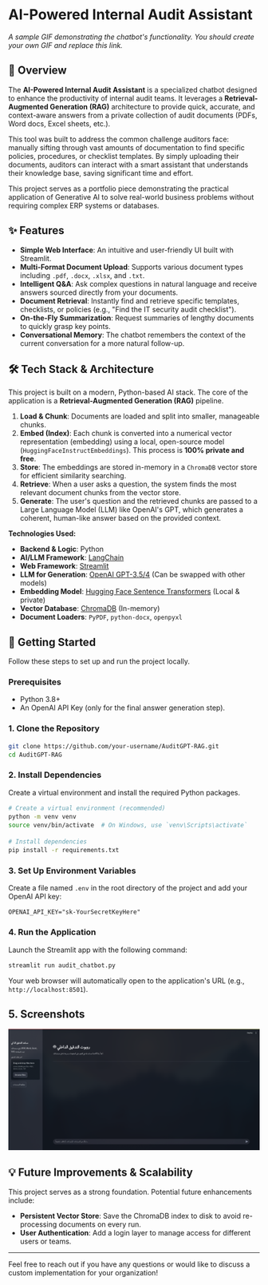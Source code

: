 # AI-Powered Internal Audit Assistant


*A sample GIF demonstrating the chatbot's functionality. You should create your own GIF and replace this link.*

## 📌 Overview

The **AI-Powered Internal Audit Assistant** is a specialized chatbot designed to enhance the productivity of internal audit teams. It leverages a **Retrieval-Augmented Generation (RAG)** architecture to provide quick, accurate, and context-aware answers from a private collection of audit documents (PDFs, Word docs, Excel sheets, etc.).

This tool was built to address the common challenge auditors face: manually sifting through vast amounts of documentation to find specific policies, procedures, or checklist templates. By simply uploading their documents, auditors can interact with a smart assistant that understands their knowledge base, saving significant time and effort.

This project serves as a portfolio piece demonstrating the practical application of Generative AI to solve real-world business problems without requiring complex ERP systems or databases.

## ✨ Features

*   **Simple Web Interface**: An intuitive and user-friendly UI built with Streamlit.
*   **Multi-Format Document Upload**: Supports various document types including `.pdf`, `.docx`, `.xlsx`, and `.txt`.
*   **Intelligent Q&A**: Ask complex questions in natural language and receive answers sourced directly from your documents.
*   **Document Retrieval**: Instantly find and retrieve specific templates, checklists, or policies (e.g., "Find the IT security audit checklist").
*   **On-the-Fly Summarization**: Request summaries of lengthy documents to quickly grasp key points.
*   **Conversational Memory**: The chatbot remembers the context of the current conversation for a more natural follow-up.

## 🛠️ Tech Stack & Architecture

This project is built on a modern, Python-based AI stack. The core of the application is a **Retrieval-Augmented Generation (RAG)** pipeline.

1.  **Load & Chunk**: Documents are loaded and split into smaller, manageable chunks.
2.  **Embed (Index)**: Each chunk is converted into a numerical vector representation (embedding) using a local, open-source model (`HuggingFaceInstructEmbeddings`). This process is **100% private and free**.
3.  **Store**: The embeddings are stored in-memory in a `ChromaDB` vector store for efficient similarity searching.
4.  **Retrieve**: When a user asks a question, the system finds the most relevant document chunks from the vector store.
5.  **Generate**: The user's question and the retrieved chunks are passed to a Large Language Model (LLM) like OpenAI's GPT, which generates a coherent, human-like answer based on the provided context.

**Technologies Used:**
*   **Backend & Logic**: Python
*   **AI/LLM Framework**: [LangChain](https://www.langchain.com/)
*   **Web Framework**: [Streamlit](https://streamlit.io/)
*   **LLM for Generation**: [OpenAI GPT-3.5/4](https://platform.openai.com/) (Can be swapped with other models)
*   **Embedding Model**: [Hugging Face Sentence Transformers](https://huggingface.co/hkunlp/instructor-large) (Local & private)
*   **Vector Database**: [ChromaDB](https://www.trychroma.com/) (In-memory)
*   **Document Loaders**: `PyPDF`, `python-docx`, `openpyxl`

## 🚀 Getting Started

Follow these steps to set up and run the project locally.

### Prerequisites

*   Python 3.8+
*   An OpenAI API Key (only for the final answer generation step).

### 1. Clone the Repository

```bash
git clone https://github.com/your-username/AuditGPT-RAG.git
cd AuditGPT-RAG
```

### 2. Install Dependencies

Create a virtual environment and install the required Python packages.

```bash
# Create a virtual environment (recommended)
python -m venv venv
source venv/bin/activate  # On Windows, use `venv\Scripts\activate`

# Install dependencies
pip install -r requirements.txt
```

### 3. Set Up Environment Variables

Create a file named `.env` in the root directory of the project and add your OpenAI API key:

```
OPENAI_API_KEY="sk-YourSecretKeyHere"
```

### 4. Run the Application

Launch the Streamlit app with the following command:

```bash
streamlit run audit_chatbot.py
```

Your web browser will automatically open to the application's URL (e.g., `http://localhost:8501`).


## 5. Screenshots

![alt text](/demo/250702_12h01m16s_screenshot.png)

## 💡 Future Improvements & Scalability

This project serves as a strong foundation. Potential future enhancements include:
*   **Persistent Vector Store**: Save the ChromaDB index to disk to avoid re-processing documents on every run.
*   **User Authentication**: Add a login layer to manage access for different users or teams.

---

Feel free to reach out if you have any questions or would like to discuss a custom implementation for your organization!